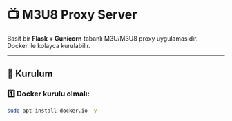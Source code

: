 # 📺 M3U8 Proxy Server

Basit bir **Flask + Gunicorn** tabanlı M3U/M3U8 proxy uygulamasıdır.  
Docker ile kolayca kurulabilir.

---

## 🚀 Kurulum

### 1️⃣ Docker kurulu olmalı:
```bash
sudo apt install docker.io -y
